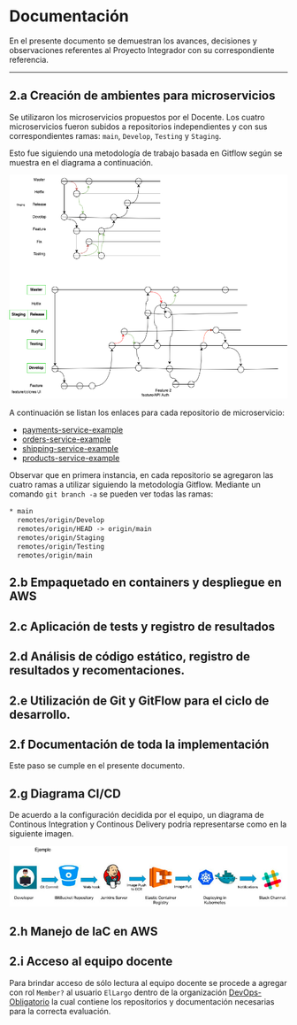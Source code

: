 # Documentación

En el presente documento se demuestran los avances, decisiones y observaciones referentes al Proyecto Integrador con su correspondiente referencia.

---

## 2.a Creación de ambientes para microservicios

Se utilizaron los microservicios propuestos por el Docente. Los cuatro microservicios fueron subidos a repositorios independientes y con sus correspondientes ramas: `main`, `Develop`, `Testing` y `Staging`.

Esto fue siguiendo una metodología de trabajo basada en Gitflow según se muestra en el diagrama a continuación.

![](images/gitflow_diagram.png)

A continuación se listan los enlaces para cada repositorio de microservicio:

- [payments-service-example][2] 
- [orders-service-example][3]
- [shipping-service-example][4]
- [products-service-example][5]

Observar que en primera instancia, en cada repositorio se agregaron las cuatro ramas a utilizar siguiendo la metodología Gitflow. Mediante un comando `git branch -a` se pueden ver todas las ramas:

```
* main
  remotes/origin/Develop
  remotes/origin/HEAD -> origin/main
  remotes/origin/Staging
  remotes/origin/Testing
  remotes/origin/main
```



## 2.b Empaquetado en containers y despliegue en AWS



## 2.c Aplicación de tests y registro de resultados


## 2.d Análisis de código estático, registro de resultados y recomentaciones.

## 2.e Utilización de Git y GitFlow para el ciclo de desarrollo.

## 2.f Documentación de toda la implementación

Este paso se cumple en el presente documento.

## 2.g Diagrama CI/CD

De acuerdo a la configuración decidida por el equipo, un diagrama de Continous Integration y Continous Delivery podría representarse como en la siguiente imagen.

![](images/cicd_diagram.png)

## 2.h Manejo de IaC en AWS

## 2.i Acceso al equipo docente

Para brindar acceso de sólo lectura al equipo docente se procede a agregar con rol `Member?` al usuario `ElLargo` dentro de la organización [DevOps-Obligatorio][1] la cual contiene los repositorios y documentación necesarias para la correcta evaluación.


[1]: https://github.com/DevOps-Obligatorio
[2]: https://github.com/DevOps-Obligatorio/payments-service-example
[3]: https://github.com/DevOps-Obligatorio/orders-service-example
[4]: https://github.com/DevOps-Obligatorio/shipping-service-example
[5]:https://github.com/DevOps-Obligatorio/products-service-example
